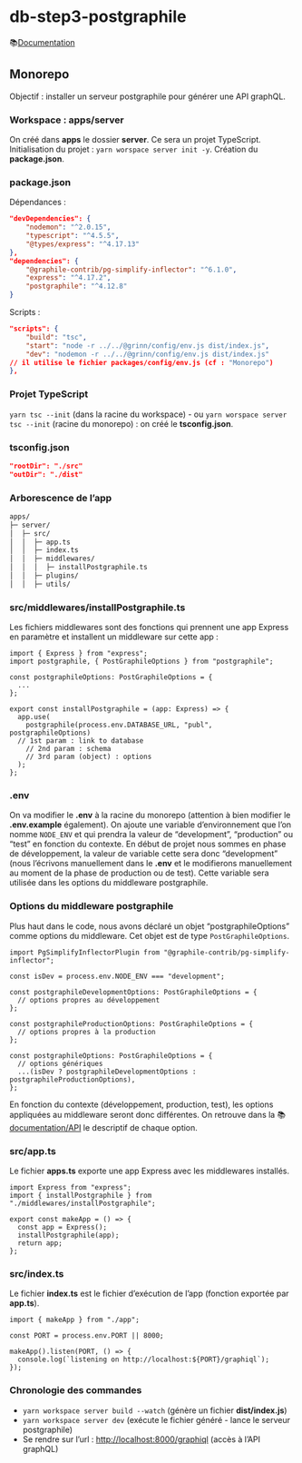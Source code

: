 # db-step3-postgraphile

📚[Documentation](https://www.graphile.org/postgraphile/usage-library/)

## Monorepo

Objectif : installer un serveur postgraphile pour générer une API graphQL.

### Workspace : apps/server

On créé dans **apps** le dossier **server**. Ce sera un projet TypeScript. Initialisation du projet : `yarn worspace server init -y`. Création du **package.json**.

### package.json

Dépendances :

```json
"devDependencies": {
    "nodemon": "^2.0.15",
    "typescript": "^4.5.5",
    "@types/express": "^4.17.13"
},
"dependencies": {
    "@graphile-contrib/pg-simplify-inflector": "^6.1.0",
    "express": "^4.17.2",
    "postgraphile": "^4.12.8"
}
```

Scripts :

```json
"scripts": {
    "build": "tsc",
    "start": "node -r ../../@grinn/config/env.js dist/index.js",
    "dev": "nodemon -r ../../@grinn/config/env.js dist/index.js"
// il utilise le fichier packages/config/env.js (cf : "Monorepo")
},
```

### Projet TypeScript

`yarn tsc --init` (dans la racine du workspace) - ou `yarn worspace server tsc --init` (racine du monorepo) : on créé le **tsconfig.json**.

### tsconfig.json

```json
"rootDir": "./src"
"outDir": "./dist"
```

### Arborescence de l’app

```bash
apps/
├─ server/
│  ├─ src/
│  │  ├─ app.ts
│  │  ├─ index.ts
│  │  ├─ middlewares/
│  │  │  ├─ installPostgraphile.ts
│  │  ├─ plugins/
│  │  ├─ utils/
```

### src/middlewares/installPostgraphile.ts

Les fichiers middlewares sont des fonctions qui prennent une app Express en paramètre et installent un middleware sur cette app :

```tsx
import { Express } from "express";
import postgraphile, { PostGraphileOptions } from "postgraphile";

const postgraphileOptions: PostGraphileOptions = {
  ...
};

export const installPostgraphile = (app: Express) => {
  app.use(
    postgraphile(process.env.DATABASE_URL, "publ", postgraphileOptions)
  // 1st param : link to database
    // 2nd param : schema
    // 3rd param (object) : options
  );
};
```

### .env

On va modifier le **.env** à la racine du monorepo (attention à bien modifier le **.env.example** également). On ajoute une variable d’environnement que l’on nomme `NODE_ENV` et qui prendra la valeur de “development”, “production” ou “test” en fonction du contexte.
En début de projet nous sommes en phase de développement, la valeur de variable cette sera donc “development” (nous l’écrivons manuellement dans le **.env** et le modifierons manuellement au moment de la phase de production ou de test).
Cette variable sera utilisée dans les options du middleware postgraphile.

### Options du middleware postgraphile

Plus haut dans le code, nous avons déclaré un objet “postgraphileOptions” comme options du middleware. Cet objet est de type `PostGraphileOptions`.

```tsx
import PgSimplifyInflectorPlugin from "@graphile-contrib/pg-simplify-inflector";

const isDev = process.env.NODE_ENV === "development";

const postgraphileDevelopmentOptions: PostGraphileOptions = {
  // options propres au développement
};

const postgraphileProductionOptions: PostGraphileOptions = {
  // options propres à la production
};

const postgraphileOptions: PostGraphileOptions = {
  // options génériques
  ...(isDev ? postgraphileDevelopmentOptions : postgraphileProductionOptions),
};
```

En fonction du contexte (développement, production, test), les options appliquées au middleware seront donc différentes.
On retrouve dans la 📚[documentation/API](https://www.graphile.org/postgraphile/usage-library/#api-postgraphilepgconfig-schemaname-options) le descriptif de chaque option.

### src/app.ts

Le fichier **apps.ts** exporte une app Express avec les middlewares installés.

```tsx
import Express from "express";
import { installPostgraphile } from "./middlewares/installPostgraphile";

export const makeApp = () => {
  const app = Express();
  installPostgraphile(app);
  return app;
};
```

### src/index.ts

Le fichier **index.ts** est le fichier d’exécution de l’app (fonction exportée par **app.ts**).

```tsx
import { makeApp } from "./app";

const PORT = process.env.PORT || 8000;

makeApp().listen(PORT, () => {
  console.log(`listening on http://localhost:${PORT}/graphiql`);
});
```

### Chronologie des commandes

- `yarn workspace server build --watch` (génère un fichier **dist/index.js**)
- `yarn workspace server dev` (exécute le fichier généré - lance le serveur postgraphile)
- Se rendre sur l’url : [http://localhost:8000/graphiql](http://localhost:8000/graphiql) (accès à l’API graphQL)
